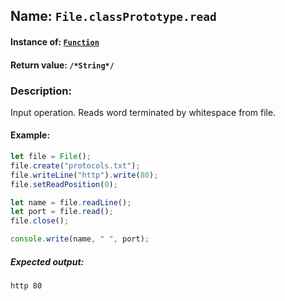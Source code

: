 ## Name: `File.classPrototype.read`

#### Instance of: [`Function`](Function.md)

#### Return value: `/*String*/`

### Description:

Input operation. 
Reads word terminated by whitespace from file.

#### Example:

```js
let file = File();
file.create("protocols.txt");
file.writeLine("http").write(80);
file.setReadPosition(0);

let name = file.readLine();
let port = file.read();
file.close();

console.write(name, " ", port);
```

##### Expected output:

```
http 80
```

